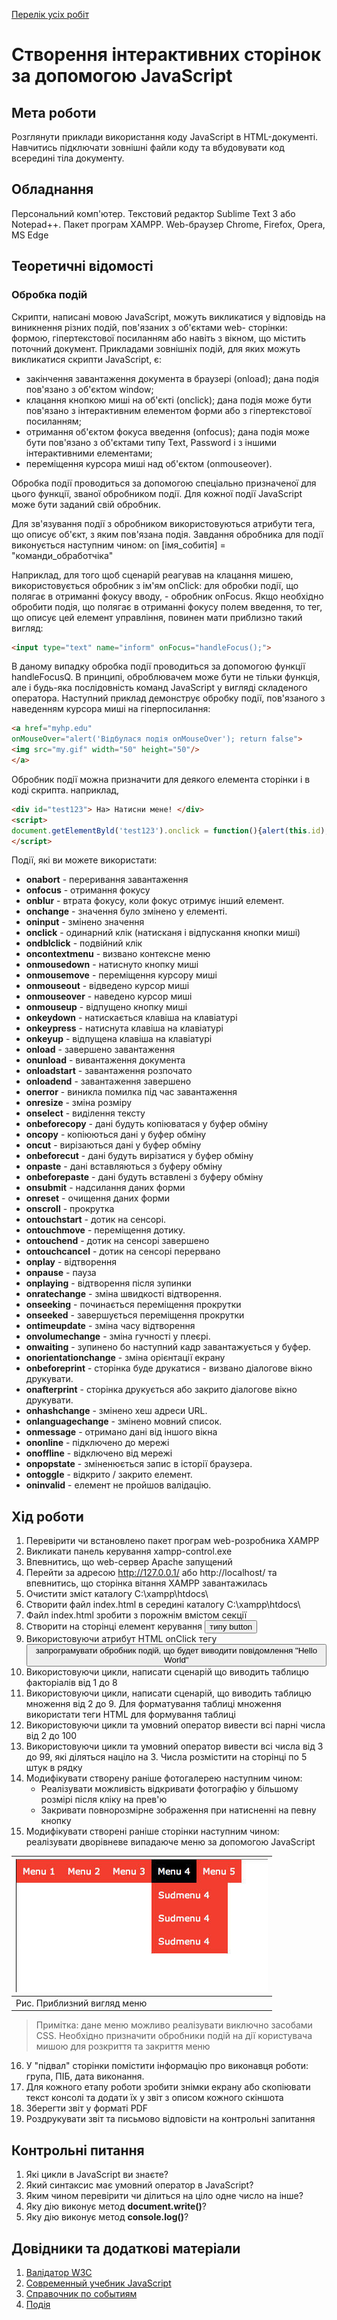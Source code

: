 [Перелік усіх робіт](README.md)

# Створення інтерактивних сторінок за допомогою JavaScript

## Мета роботи

Розглянути приклади використання коду JavaScript в HTML-документі. Навчитись підключати зовнішні файли коду та вбудовувати код всередині тіла документу.

## Обладнання

Персональний комп'ютер. Текстовий редактор Sublime Text 3 або Notepad++. Пакет програм XAMPP. Web-браузер Chrome, Firefox, Opera, MS Edge

## Теоретичні відомості

### Обробка подій

Скрипти, написані мовою JavaScript, можуть викликатися у відповідь на виникнення різних подій, пов'язаних з об'єктами web- сторінки: формою, гіпертекстової посиланням або навіть з вікном, що містить поточний документ. Прикладами зовнішніх подій, для яких можуть викликатися скрипти JavaScript, є:

 - закінчення завантаження документа в браузері (onload); дана подія пов'язано з об'єктом window;
 - клацання кнопкою миші на об'єкті (onclick); дана подія може бути пов'язано з інтерактивним елементом форми або з гіпертекстової посиланням;
 - отримання об'єктом фокуса введення (onfocus); дана подія може бути пов'язано з об'єктами типу Text, Password і з іншими інтерактивними елементами;
 - переміщення курсора миші над об'єктом (onmouseover).

Обробка події проводиться за допомогою спеціально призначеної для цього функції, званої обробником події. Для кожної події JavaScript може бути заданий свій обробник.

Для зв'язування події з обробником використовуються атрибути тега, що описує об'єкт, з яким пов'язана подія. Завдання обробника для події виконується наступним чином: on [імя_собитія] = "команди_обработчіка"

Наприклад, для того щоб сценарій реагував на клацання мишею, використовується обробник з ім'ям onClick: для обробки події, що полягає в отриманні фокусу вводу, - обробник onFocus. Якщо необхідно обробити подія, що полягає в отриманні фокусу полем введення, то тег, що описує цей елемент управління, повинен мати приблизно такий вигляд:
```html
<input type="text" name="inform" onFocus="handleFocus();">
```
В даному випадку обробка події проводиться за допомогою функції handleFocusQ. В принципі, оброблювачем може бути не тільки функція, але і будь-яка послідовність команд JavaScript у вигляді складеного оператора. Наступний приклад демонструє обробку події, пов'язаного з наведенням курсора миші на гіперпосилання:
```html
<a href="myhp.edu"
onMouseOver="alert('Відбулася подія onMouseOver'); return false">
<img src="my.gif" width="50" height="50"/>
</a>
```
Обробник події можна призначити для деякого елемента сторінки і в коді скрипта. наприклад,
```html
<div id="test123"> Ha> Натисни мене! </div>
<script>
document.getElementByld('test123').onclick = function(){alert(this.id);} 
</script>
```
Події, які ви можете використати:

 - **onabort** - переривання завантаження
 - **onfocus** - отримання фокусу
 - **onblur** - втрата фокусу, коли фокус отримує інший елемент.
 - **onchange** - значення було змінено у елементі.
 - **oninput** - змінено значення
 - **onclick** - одинарний клік (натисканя і відпускання кнопки миші)
 - **ondblclick** - подвійний клік
 - **oncontextmenu** - визвано контексне меню
 - **onmousedown** - натиснуто кнопку миші
 - **onmousemove** - переміщення курсору миші
 - **onmouseout** - відведено курсор миші
 - **onmouseover** - наведено курсор миші
 - **onmouseup** - відпущено кнопку миші
 - **onkeydown** - натискається клавіша на клавіатурі
 - **onkeypress** - натиснута клавіша на клавіатурі
 - **onkeyup** - відпущена клавіша на клавіатурі
 - **onload** - завершено завантаження
 - **onunload** - вивантаження документа
 - **onloadstart** - завантаження розпочато
 - **onloadend** - завантаження завершено
 - **onerror** - виникла помилка під час завантаження
 - **onresize** - зміна розміру
 - **onselect** - виділення тексту
 - **onbeforecopy** - дані будуть копіюватася у буфер обміну
 - **oncopy** - копіюються дані у буфер обміну
 - **oncut** - вирізаються дані у буфер обміну
 - **onbeforecut** - дані будуть вирізатися у буфер обміну
 - **onpaste** - дані вставляються з буферу обміну
 - **onbeforepaste** - дані будуть вставлені з буферу обміну
 - **onsubmit** - надсилання даних форми
 - **onreset** - очищення даних форми
 - **onscroll** - прокрутка
 - **ontouchstart** - дотик на сенсорі.
 - **ontouchmove** - переміщення дотику.
 - **ontouchend** - дотик на сенсорі завершено
 - **ontouchcancel** - дотик на сенсорі перервано
 - **onplay** - відтворення
 - **onpause** - пауза
 - **onplaying** - відтворення після зупинки
 - **onratechange** - зміна швидкості відтворення.
 - **onseeking** - починається переміщення прокрутки
 - **onseeked** - завершується переміщення прокрутки
 - **ontimeupdate** - зміна часу відтворення
 - **onvolumechange** - зміна гучності у плеєрі.
 - **onwaiting** - зупинено бо наступний кадр завантажується у буфер.
 - **onorientationchange** - зміна орієнтації екрану
 - **onbeforeprint** - сторінка буде друкатися - визвано діалогове вікно друкувати.
 - **onafterprint** - сторінка друкується або закрито діалогове вікно друкувати.
 - **onhashchange** - змінено хеш адреси URL.
 - **onlanguagechange** - змінено мовний список.
 - **onmessage** - отримано дані від іншого вікна
 - **ononline** - підключено до мережі
 - **onoffline** - відключено від мережі
 - **onpopstate** - зміненюється запис в історії браузера.
 - **ontoggle** - відкрито / закрито елемент.
 - **oninvalid** - елемент не пройшов валідацію.

## Хід роботи

1. Перевірити чи встановлено пакет програм web-розробника XAMPP
2. Викликати панель керування xampp-control.exe
3. Впевнитись, що web-сервер Apache запущений
4. Перейти за адресою http://127.0.0.1/ або http://localhost/ та впевнитись, що сторінка вітання XAMPP завантажилась
5. Очистити зміст каталогу C:\xampp\htdocs\
6. Створити файл index.html в середині каталогу C:\xampp\htdocs\
7. Файл index.html зробити з порожнім вмістом секції <body>
8. Створити на сторінці елемент керування <button> типу button
9. Використовуючи атрибут HTML onClick тегу <button> запрограмувати обробник подій, що будет виводити повідомлення "Hello World"
10. Використовуючи цикли, написати сценарій що виводить таблицю факторіалів від 1 до 8
11. Використовуючи цикли, написати сценарій, що виводить таблицю множення від 2 до 9. Для форматування таблиці множення використати теги HTML для формування таблиці
12. Використовуючи цикли та умовний оператор вивести всі парні числа від 2 до 100
13. Використовуючи цикли та умовний оператор вивести всі числа від 3 до 99, які діляться націло на 3. Числа розмістити на сторінці по 5 штук в рядку
14. Модифікувати створену раніше фотогалерею наступним чином:
	- Реалізувати можливість відкривати фотографію у більшому розмірі після кліку на прев'ю
	- Закривати повнорозмірне зображення при натисненні на певну кнопку
15. Модифікувати створені раніше сторінки наступним чином: реалізувати дворівневе випадаюче меню за допомогою JavaScript

|![Рис. Приблизний вигляд меню](img/11100.jpg)|
|:---------------------------------------------|
| Рис. Приблизний вигляд меню |

> Примітка: дане меню можливо реалізувати виключно засобами CSS. Необхідно призначити обробники подій на дії користувача мишою для розкриття та закриття меню
16. У "підвал" сторінки помістити інформацію про виконавця роботи: група, ПІБ, дата виконання.
17. Для кожного етапу роботи зробити знімки екрану або скопіювати текст консолі та додати їх у звіт з описом кожного скіншота
18. Зберегти звіт у форматі PDF
19. Роздрукувати звіт та письмово відповісти на контрольні запитання

## Контрольні питання

1. Які цикли в JavaScript ви знаєте?
2. Який синтаксис має умовний оператор в JavaScript?
3. Яким чином перевірити чи ділиться на ціло одне число на інше?
4. Яку дію виконує метод **document.write()**?
5. Яку дію виконує метод **console.log()**?

## Довідники та додаткові матеріали

1. [Валідатор W3C](https://validator.w3.org)
2. [Современный учебник JavaScript](https://learn.javascript.ru)
3. [Справочник по событиям](https://developer.mozilla.org/ru/docs/Web/Events)
4. [Подія](http://яваскрипт.укр/подія)
